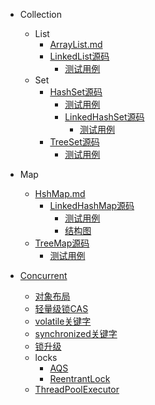 - Collection
    - List
        - [ArrayList.md](./readme/ArrayList.md)
        - [LinkedList源码](../../../../src/java.base/share/classes/java/util/LinkedList.java)
            - [测试用例](../../test/java/cool/zzy/java/util/LinkedListTest.java)
    - Set
        - [HashSet源码](../../../../src/java.base/share/classes/java/util/HashSet.java)
            - [测试用例](../../test/java/cool/zzy/java/util/HashSetTest.java)
            - [LinkedHashSet源码](../../../../src/java.base/share/classes/java/util/LinkedHashSet.java)
                - [测试用例](../../test/java/cool/zzy/java/util/LinkedHashSetTest.java)
        - [TreeSet源码](../../../../src/java.base/share/classes/java/util/TreeSet.java)
            - [测试用例](../../test/java/cool/zzy/java/util/TreeSetTest.java)

- Map
    - [HshMap.md](./readme/HashMap.md)
        - [LinkedHashMap源码](../../../../src/java.base/share/classes/java/util/LinkedHashMap.java)
            - [测试用例](../../test/java/cool/zzy/java/util/LinkedHashMapTest.java)
            - [结构图](images/LinkedHashMap/LinkedHashMap.png)
    - [TreeMap源码](../../../../src/java.base/share/classes/java/util/TreeMap.java)
        - [测试用例](../../test/java/cool/zzy/java/util/TreeMapTest.java)

- [Concurrent](./readme/concurrent/Lock.md)
    - [对象布局](./readme/concurrent/ObjectLayout.md)
    - [轻量级锁CAS](./readme/concurrent/CompareAndSwap.md)
    - [volatile关键字](./readme/concurrent/Volatile.md)
    - [synchronized关键字](./readme/concurrent/Synchronized.md)
    - [锁升级](./readme/concurrent/LockUpgrade.md)
    - locks
        - [AQS](./readme/concurrent/AQS.md)
        - [ReentrantLock](./readme/concurrent/ReentrantLock.md)
    - [ThreadPoolExecutor](./readme/concurrent/ThreadPoolExecutor.md)